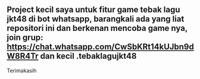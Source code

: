 ## Project kecil saya untuk fitur game tebak lagu jkt48 di bot whatsapp, barangkali ada yang liat repositori ini dan berkenan mencoba game nya, join grup: https://chat.whatsapp.com/CwSbKRt14kUJbn9dW8R4Tr dan kecil .tebaklagujkt48

Terimakasih
